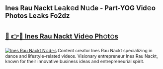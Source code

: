 ## Ines Rau Nackt Le𝚊k𝚎d N𝚞𝚍e - Part-YOG Vid𝚎o Photos Le𝚊ks Fo2dz

# <h2><a href="http://fb9iaz1.evod.top/?m=Ines+Rau+Nackt">🔗 👉🔴 Ines Rau Nackt Vid𝚎o Ph𝚘t𝚘s</a></h2>

[![Ines Rau Nackt N𝚞d𝚎s](https://i.imgur.com/8V9OHl7.gif)](http://fb9iaz1.evod.top/?m=Ines+Rau+Nackt)
Content creator Ines Rau Nackt specializing in dance and lifestyle-related videos. Visionary entrepreneur Ines Rau Nackt, known for their innovative business ideas and entrepreneurial spirit. 
